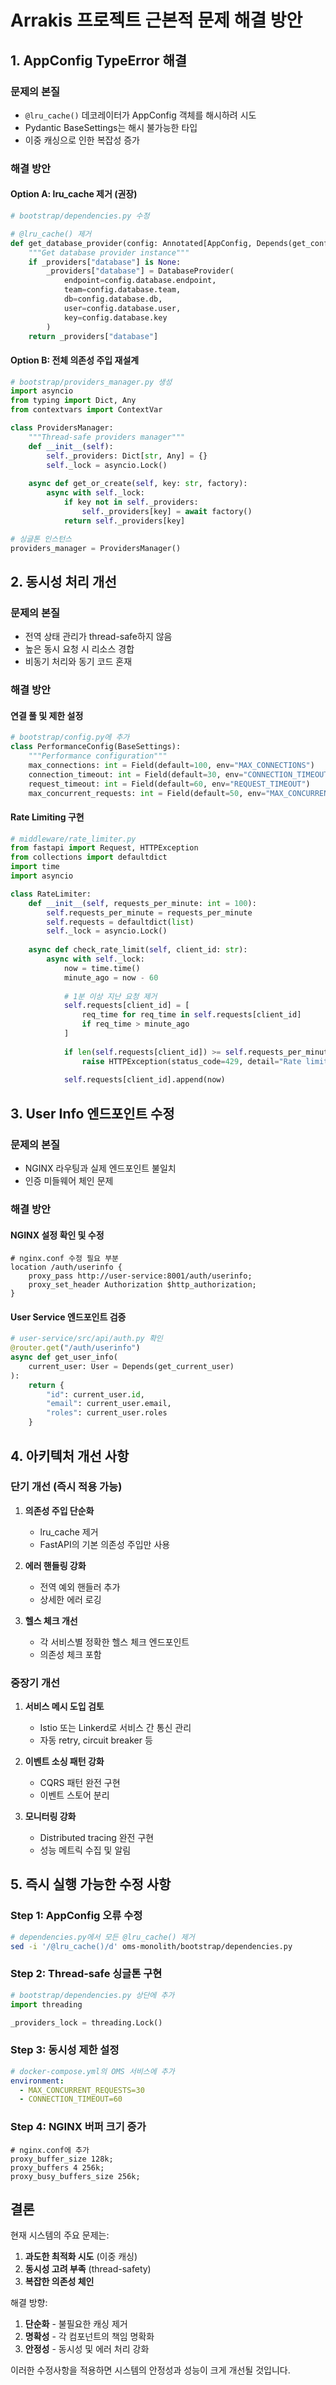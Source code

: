 # Arrakis 프로젝트 근본적 문제 해결 방안

## 1. AppConfig TypeError 해결

### 문제의 본질
- `@lru_cache()` 데코레이터가 AppConfig 객체를 해시하려 시도
- Pydantic BaseSettings는 해시 불가능한 타입
- 이중 캐싱으로 인한 복잡성 증가

### 해결 방안

#### Option A: lru_cache 제거 (권장)
```python
# bootstrap/dependencies.py 수정

# @lru_cache() 제거
def get_database_provider(config: Annotated[AppConfig, Depends(get_config)]) -> DatabaseProvider:
    """Get database provider instance"""
    if _providers["database"] is None:
        _providers["database"] = DatabaseProvider(
            endpoint=config.database.endpoint,
            team=config.database.team,
            db=config.database.db,
            user=config.database.user,
            key=config.database.key
        )
    return _providers["database"]
```

#### Option B: 전체 의존성 주입 재설계
```python
# bootstrap/providers_manager.py 생성
import asyncio
from typing import Dict, Any
from contextvars import ContextVar

class ProvidersManager:
    """Thread-safe providers manager"""
    def __init__(self):
        self._providers: Dict[str, Any] = {}
        self._lock = asyncio.Lock()
    
    async def get_or_create(self, key: str, factory):
        async with self._lock:
            if key not in self._providers:
                self._providers[key] = await factory()
            return self._providers[key]

# 싱글톤 인스턴스
providers_manager = ProvidersManager()
```

## 2. 동시성 처리 개선

### 문제의 본질
- 전역 상태 관리가 thread-safe하지 않음
- 높은 동시 요청 시 리소스 경합
- 비동기 처리와 동기 코드 혼재

### 해결 방안

#### 연결 풀 및 제한 설정
```python
# bootstrap/config.py에 추가
class PerformanceConfig(BaseSettings):
    """Performance configuration"""
    max_connections: int = Field(default=100, env="MAX_CONNECTIONS")
    connection_timeout: int = Field(default=30, env="CONNECTION_TIMEOUT")
    request_timeout: int = Field(default=60, env="REQUEST_TIMEOUT")
    max_concurrent_requests: int = Field(default=50, env="MAX_CONCURRENT_REQUESTS")
```

#### Rate Limiting 구현
```python
# middleware/rate_limiter.py
from fastapi import Request, HTTPException
from collections import defaultdict
import time
import asyncio

class RateLimiter:
    def __init__(self, requests_per_minute: int = 100):
        self.requests_per_minute = requests_per_minute
        self.requests = defaultdict(list)
        self._lock = asyncio.Lock()
    
    async def check_rate_limit(self, client_id: str):
        async with self._lock:
            now = time.time()
            minute_ago = now - 60
            
            # 1분 이상 지난 요청 제거
            self.requests[client_id] = [
                req_time for req_time in self.requests[client_id]
                if req_time > minute_ago
            ]
            
            if len(self.requests[client_id]) >= self.requests_per_minute:
                raise HTTPException(status_code=429, detail="Rate limit exceeded")
            
            self.requests[client_id].append(now)
```

## 3. User Info 엔드포인트 수정

### 문제의 본질
- NGINX 라우팅과 실제 엔드포인트 불일치
- 인증 미들웨어 체인 문제

### 해결 방안

#### NGINX 설정 확인 및 수정
```nginx
# nginx.conf 수정 필요 부분
location /auth/userinfo {
    proxy_pass http://user-service:8001/auth/userinfo;
    proxy_set_header Authorization $http_authorization;
}
```

#### User Service 엔드포인트 검증
```python
# user-service/src/api/auth.py 확인
@router.get("/auth/userinfo")
async def get_user_info(
    current_user: User = Depends(get_current_user)
):
    return {
        "id": current_user.id,
        "email": current_user.email,
        "roles": current_user.roles
    }
```

## 4. 아키텍처 개선 사항

### 단기 개선 (즉시 적용 가능)
1. **의존성 주입 단순화**
   - lru_cache 제거
   - FastAPI의 기본 의존성 주입만 사용

2. **에러 핸들링 강화**
   - 전역 예외 핸들러 추가
   - 상세한 에러 로깅

3. **헬스 체크 개선**
   - 각 서비스별 정확한 헬스 체크 엔드포인트
   - 의존성 체크 포함

### 중장기 개선
1. **서비스 메시 도입 검토**
   - Istio 또는 Linkerd로 서비스 간 통신 관리
   - 자동 retry, circuit breaker 등

2. **이벤트 소싱 패턴 강화**
   - CQRS 패턴 완전 구현
   - 이벤트 스토어 분리

3. **모니터링 강화**
   - Distributed tracing 완전 구현
   - 성능 메트릭 수집 및 알림

## 5. 즉시 실행 가능한 수정 사항

### Step 1: AppConfig 오류 수정
```bash
# dependencies.py에서 모든 @lru_cache() 제거
sed -i '/@lru_cache()/d' oms-monolith/bootstrap/dependencies.py
```

### Step 2: Thread-safe 싱글톤 구현
```python
# bootstrap/dependencies.py 상단에 추가
import threading

_providers_lock = threading.Lock()
```

### Step 3: 동시성 제한 설정
```yaml
# docker-compose.yml의 OMS 서비스에 추가
environment:
  - MAX_CONCURRENT_REQUESTS=30
  - CONNECTION_TIMEOUT=60
```

### Step 4: NGINX 버퍼 크기 증가
```nginx
# nginx.conf에 추가
proxy_buffer_size 128k;
proxy_buffers 4 256k;
proxy_busy_buffers_size 256k;
```

## 결론

현재 시스템의 주요 문제는:
1. **과도한 최적화 시도** (이중 캐싱)
2. **동시성 고려 부족** (thread-safety)
3. **복잡한 의존성 체인**

해결 방향:
1. **단순화** - 불필요한 캐싱 제거
2. **명확성** - 각 컴포넌트의 책임 명확화
3. **안정성** - 동시성 및 에러 처리 강화

이러한 수정사항을 적용하면 시스템의 안정성과 성능이 크게 개선될 것입니다.